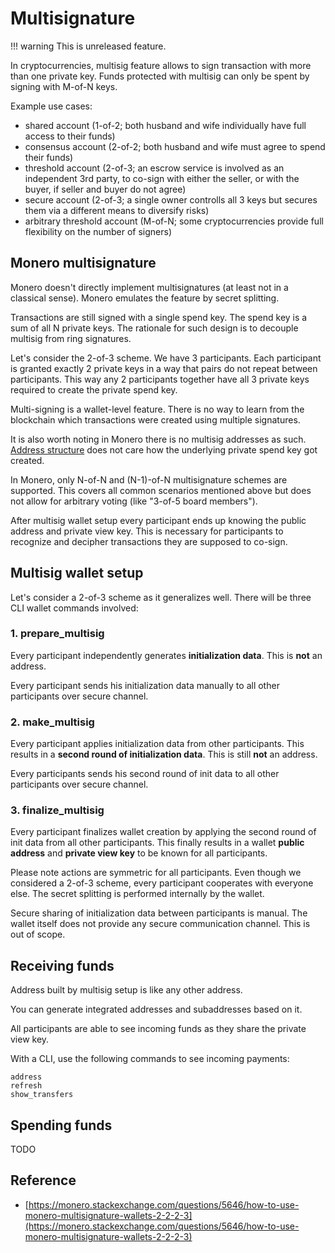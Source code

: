 # Multisignature

!!! warning
    This is unreleased feature.

In cryptocurrencies, multisig feature allows to sign transaction with more than one private key. Funds protected with multisig can only be spent by signing with M-of-N keys.

Example use cases:

* shared account (1-of-2; both husband and wife individually have full access to their funds)
* consensus account (2-of-2; both husband and wife must agree to spend their funds)
* threshold account (2-of-3; an escrow service is involved as an independent 3rd party, to co-sign with either the seller, or with the buyer, if seller and buyer do not agree)
* secure account (2-of-3; a single owner controlls all 3 keys but secures them via a different means to diversify risks)
* arbitrary threshold account (M-of-N; some cryptocurrencies provide full flexibility on the number of signers)

## Monero multisignature

Monero doesn't directly implement multisignatures (at least not in a classical sense). Monero emulates the feature by secret splitting.

Transactions are still signed with a single spend key. The spend key is a sum of all N private keys. The rationale for such design is to decouple multisig from ring signatures.

Let's consider the 2-of-3 scheme. We have 3 participants. Each participant is granted exactly 2 private keys in a way that pairs do not repeat between participants. This way any 2 participants together have all 3 private keys required to create the private spend key.

Multi-signing is a wallet-level feature. There is no way to learn from the blockchain which transactions were created using multiple signatures.

It is also worth noting in Monero there is no multisig addresses as such. [Address structure](Public-Address) does not care how the underlying private spend key got created.

In Monero, only N-of-N and (N-1)-of-N multisignature schemes are supported. This covers all common scenarios mentioned above but does not allow for arbitrary voting (like "3-of-5 board members").

After multisig wallet setup every participant ends up knowing the public address and private view key. This is necessary for participants to recognize and decipher transactions they are supposed to co-sign.

## Multisig wallet setup

Let's consider a 2-of-3 scheme as it generalizes well. There will be three CLI wallet commands involved:

### 1. prepare_multisig

Every participant independently generates **initialization data**. This is **not** an address.

Every participant sends his initialization data manually to all other participants over secure channel.

### 2. make_multisig

Every participant applies initialization data from other participants. This results in a **second round of initialization data**. This is still **not** an address.

Every participants sends his second round of init data to all other participants over secure channel.

### 3. finalize_multisig

Every participant finalizes wallet creation by applying the second round of init data from all other participants. This finally results in a wallet **public address** and **private view key** to be known for all participants. 



Please note actions are symmetric for all participants. Even though we considered a 2-of-3 scheme, every participant cooperates with everyone else. The secret splitting is performed internally by the wallet.

Secure sharing of initialization data between participants is manual. The wallet itself does not provide any secure communication channel. This is out of scope.

## Receiving funds

Address built by multisig setup is like any other address.

You can generate integrated addresses and subaddresses based on it.

All participants are able to see incoming funds as they share the private view key.

With a CLI, use the following commands to see incoming payments:

    address
    refresh
    show_transfers

## Spending funds

TODO

## Reference

* [https://monero.stackexchange.com/questions/5646/how-to-use-monero-multisignature-wallets-2-2-2-3](https://monero.stackexchange.com/questions/5646/how-to-use-monero-multisignature-wallets-2-2-2-3)
